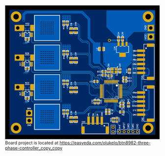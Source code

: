![image](../docs/board/board_preview.svg)
Board project is located at https://easyeda.com/olukelo/btn8982-three-phase-controller_copy_copy
